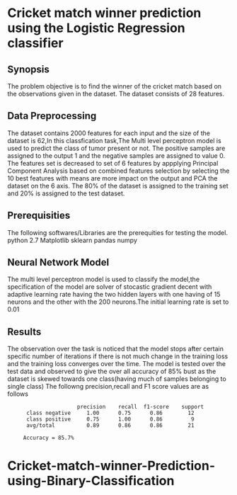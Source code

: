 # Cricket match winner prediction using the Logistic Regression classifier

## Synopsis
The problem objective is to find the winner of the cricket match based on the observations given in the dataset. The dataset consists of 28 features.

## Data Preprocessing 
The dataset contains 2000 features for each input and the size of the dataset is 62,In this classfication task,The Multi level perceptron model is used to predict the class of tumor present or not. The positive samples are assigned to the output 1 and the negative samples are assigned to value 0.
The features set is decreased to set of 6 features by appplying Principal Component Analysis based on combined features selection by selecting the 10 best features with means are more impact on the output and PCA the dataset on the 6 axis.
The 80% of the dataset is assigned to the training set and 20% is assigned to the test dataset.

## Prerequisities
The following softwares/Libraries are the prerequities for testing the model.
python 2.7
Matplotlib
sklearn
pandas
numpy

## Neural Network Model
The multi level perceptron model is used to classify the model,the specification of the model are solver of stocastic gradient decent with adaptive learning rate having the two hidden layers with one having of 15 neurons and the other with the 200 neurons.The initial learning rate is set to 0.01

## Results
The observation over the task is noticed that the model stops after certain specific number of iterations if there is not much change in the training loss and the training loss converges over the time. The model is tested over the test data and observed to give the over all accuracy of 85% bust as the dataset is skewed towards one class(having much of samples belonging to single class) The followng precision,recall and F1 score values are as follows 

                          precision    recall  f1-score    support
          class negative     1.00      0.75      0.86        12
          class positive     0.75      1.00      0.86         9
          avg/total          0.89      0.86      0.86        21
         
         Accuracy = 85.7%

# Cricket-match-winner-Prediction-using-Binary-Classification
